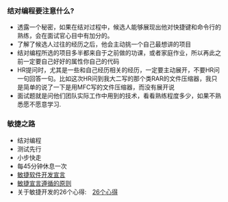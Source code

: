 ### 结对编程要注意什么?
* 透露一个秘密，如果在结对过程中，候选人能够展现出他对快捷键和命令行的熟练，会在面试官心目中有加分的。
* 了解了候选人过往的经历之后，他会主动挑一个自己最想讲的项目
* 结对编程所选的项目多半都来自于之前做的功课，或者家庭作业，所以再此之前一定要自己好好的属性你自己的代码
* HR提问时，尤其是一些和自己经历相关的经历，一定要主动展开，不要HR问一句回答一句。比如这次HR问到我大二写的那个类RAR的文件压缩器，我只是简单的说了一下是用MFC写的文件压缩器，而没有展开说
* 面试题就是问他们团队实际工作中用到的技术，看看熟练程度多少，如果不熟悉愿不愿意学习.
### 敏捷之路
* 结对编程
* 测试先行
* 小步快走
* 每45分钟休息一次
* [敏捷软件开发宣言](http://agilemanifesto.org/iso/zhchs/)
* [敏捷宣言遵循的原则](http://agilemanifesto.org/iso/zhchs/principles.html)
* 关于敏捷开发的26个心得:　[26个心得](http://web.itivy.com/article-837-1.html)